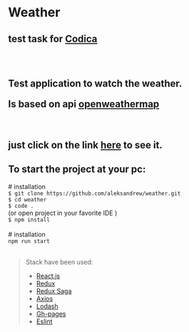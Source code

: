 <h1>Weather</h1>
<h2> test task for <a href="https://www.codica.com">Codica</a><h2>
  <br />
  <p>Test application to watch the weather.</p>
  <p>Is based on api <a href="https://home.openweathermap.org">openweathermap</a></p>
 <br />
  <p>just click on the link <a href="https://aleksandrew.github.io/weather">here</a> to see it.</p>

<h2>To start the project at your pc:</h2>
# installation <br />
<code>$ git clone https://github.com/aleksandrew/weather.git</code> <br />
<code>$ cd weather</code> <br />
<code>$ code .</code> <br />
(or open project in your favorite IDE )  <br />
<code>$ npm install</code> <br />
<br />
# installation  <br />
<code>npm run start</code> <br />
<br />



> Stack have been used:
>
> * [React.js](https://reactjs.org/)
> * [Redux](https://redux.js.org/)
> * [Redux Saga](https://redux-saga.js.org/)
> * [Axios](https://github.com/axios/axios)
> * [Lodash](https://lodash.com/)
> * [Gh-pages](https://github.com/gitname/react-gh-pages)
> * [Eslint](https://eslint.org/)
